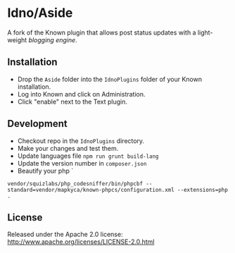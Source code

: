 # Idno/Aside

A fork of the Known plugin that allows post status updates with a light-weight _blogging engine_.

## Installation

* Drop the `Aside` folder into the `IdnoPlugins` folder of your Known installation.
* Log into Known and click on Administration.
* Click "enable" next to the Text plugin.

## Development

* Checkout repo in the `IdnoPlugins` directory.
* Make your changes and test them.
* Update languages file `npm run grunt build-lang`
* Update the version number in `composer.json`
* Beautify your php `

```
vendor/squizlabs/php_codesniffer/bin/phpcbf --standard=vendor/mapkyca/known-phpcs/configuration.xml --extensions=php .
```

## License

Released under the Apache 2.0 license: http://www.apache.org/licenses/LICENSE-2.0.html
